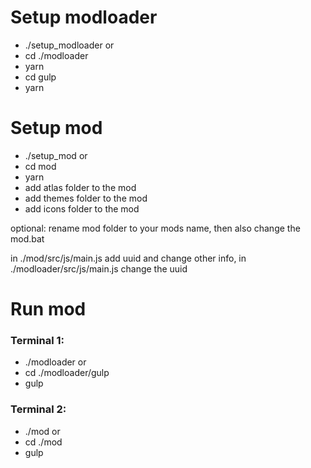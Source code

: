 # Setup modloader

-   ./setup_modloader
or
-   cd ./modloader
-   yarn
-   cd gulp
-   yarn

# Setup mod

-   ./setup_mod
or
-   cd mod
-   yarn
-   add atlas folder to the mod
-   add themes folder to the mod
-   add icons folder to the mod

optional: rename mod folder to your mods name, then also change the mod.bat

in ./mod/src/js/main.js add uuid and change other info,
in ./modloader/src/js/main.js change the uuid

# Run mod

### Terminal 1:

-   ./modloader
or
-   cd ./modloader/gulp
-   gulp

### Terminal 2:

-   ./mod
or
-   cd ./mod
-   gulp

